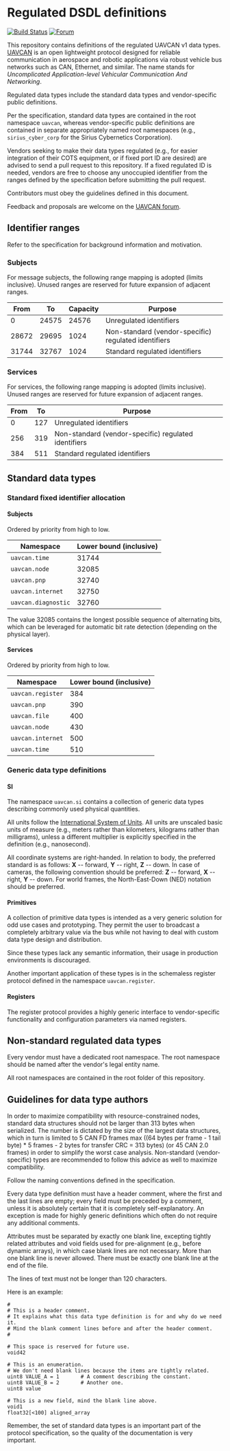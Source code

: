 Regulated DSDL definitions
==========================

[![Build Status](https://travis-ci.org/UAVCAN/public_regulated_data_types.svg?branch=master)](https://travis-ci.org/UAVCAN/public_regulated_data_types)
[![Forum](https://img.shields.io/discourse/https/forum.uavcan.org/users.svg)](https://forum.uavcan.org)

This repository contains definitions of the regulated UAVCAN v1 data types.
[UAVCAN](http://uavcan.org) is an open lightweight protocol designed for reliable communication
in aerospace and robotic applications via robust vehicle bus networks such as CAN, Ethernet, and similar.
The name stands for *Uncomplicated Application-level Vehicular Communication And Networking*.

Regulated data types include the standard data types and vendor-specific public definitions.

Per the specification, standard data types are contained in the root namespace `uavcan`,
whereas vendor-specific public definitions are contained in separate appropriately named root namespaces
(e.g., `sirius_cyber_corp` for the Sirius Cybernetics Corporation).

Vendors seeking to make their data types regulated (e.g., for easier integration of their COTS equipment,
or if fixed port ID are desired) are advised to send a pull request to this repository.
If a fixed regulated ID is needed, vendors are free to choose any unoccupied identifier from the ranges
defined by the specification before submitting the pull request.

Contributors must obey the guidelines defined in this document.

Feedback and proposals are welcome on the [UAVCAN forum](https://forum.uavcan.org).

## Identifier ranges

Refer to the specification for background information and motivation.

### Subjects

For message subjects, the following range mapping is adopted (limits inclusive).
Unused ranges are reserved for future expansion of adjacent ranges.

From    | To        | Capacity | Purpose
--------|-----------|----------|-------------------------------------
0       | 24575     | 24576    | Unregulated identifiers
28672   | 29695     | 1024     | Non-standard (vendor-specific) regulated identifiers
31744   | 32767     | 1024     | Standard regulated identifiers

### Services

For services, the following range mapping is adopted (limits inclusive).
Unused ranges are reserved for future expansion of adjacent ranges.

From    | To        | Purpose
--------|-----------|------------------------------------------------
0       | 127       | Unregulated identifiers
256     | 319       | Non-standard (vendor-specific) regulated identifiers
384     | 511       | Standard regulated identifiers

## Standard data types

### Standard fixed identifier allocation

#### Subjects

Ordered by priority from high to low.

Namespace                   | Lower bound (inclusive)
----------------------------|-------------------------
`uavcan.time`               | 31744
`uavcan.node`               | 32085
`uavcan.pnp`                | 32740
`uavcan.internet`           | 32750
`uavcan.diagnostic`         | 32760

The value 32085 contains the longest possible sequence of alternating bits,
which can be leveraged for automatic bit rate detection (depending on the physical layer).

#### Services

Ordered by priority from high to low.

Namespace                   | Lower bound (inclusive)
----------------------------|-------------------------
`uavcan.register`           | 384
`uavcan.pnp`                | 390
`uavcan.file`               | 400
`uavcan.node`               | 430
`uavcan.internet`           | 500
`uavcan.time`               | 510

### Generic data type definitions

#### SI

The namespace `uavcan.si` contains a collection of generic data types describing commonly used
physical quantities.

All units follow the [International System of Units](https://en.wikipedia.org/wiki/International_System_of_Units).
All units are unscaled basic units of measure (e.g., meters rather than kilometers, kilograms rather than milligrams),
unless a different multiplier is explicitly specified in the definition (e.g., nanosecond).

All coordinate systems are right-handed.
In relation to body, the preferred standard is as follows: **X** -- forward, **Y** -- right, **Z** -- down.
In case of cameras, the following convention should be preferred: **Z** -- forward, **X** -- right, **Y** -- down.
For world frames, the North-East-Down (NED) notation should be preferred.

#### Primitives

A collection of primitive data types is intended as a very generic solution for odd use cases
and prototyping. They permit the user to broadcast a completely arbitrary value via the bus
while not having to deal with custom data type design and distribution.

Since these types lack any semantic information, their usage in production environments is discouraged.

Another important application of these types is in the schemaless register protocol defined
in the namespace `uavcan.register`.

#### Registers

The register protocol provides a highly generic interface to vendor-specific functionality
and configuration parameters via named registers.

## Non-standard regulated data types

Every vendor must have a dedicated root namespace.
The root namespace should be named after the vendor's legal entity name.

All root namespaces are contained in the root folder of this repository.

## Guidelines for data type authors

In order to maximize compatibility with resource-constrained nodes,
standard data structures should not be larger than 313 bytes when serialized.
The number is dictated by the size of the largest data structures,
which in turn is limited to 5 CAN FD frames max
((64 bytes per frame - 1 tail byte) * 5 frames - 2 bytes for transfer CRC = 313 bytes)
(or 45 CAN 2.0 frames)
in order to simplify the worst case analysis.
Non-standard (vendor-specific) types are recommended to follow this advice as well to maximize compatibility.

Follow the naming conventions defined in the specification.

Every data type definition must have a header comment, where the first and the last lines are empty;
every field must be preceded by a comment, unless it is absolutely certain that it is completely
self-explanatory.
An exception is made for highly generic definitions which often do not require any additional comments.

Attributes must be separated by exactly one blank line, excepting tightly related attributes and
void fields used for pre-alignment (e.g., before dynamic arrays), in which case blank lines are not necessary.
More than one blank line is never allowed.
There must be exactly one blank line at the end of the file.

The lines of text must not be longer than 120 characters.

Here is an example:

    #
    # This is a header comment.
    # It explains what this data type definition is for and why do we need it.
    # Mind the blank comment lines before and after the header comment.
    #

    # This space is reserved for future use.
    void42

    # This is an enumeration.
    # We don't need blank lines because the items are tightly related.
    uint8 VALUE_A = 1       # A comment describing the constant.
    uint8 VALUE_B = 2       # Another one.
    uint8 value

    # This is a new field, mind the blank line above.
    void1
    float32[<100] aligned_array

Remember, the set of standard data types is an important part of the protocol specification,
so the quality of the documentation is very important.
